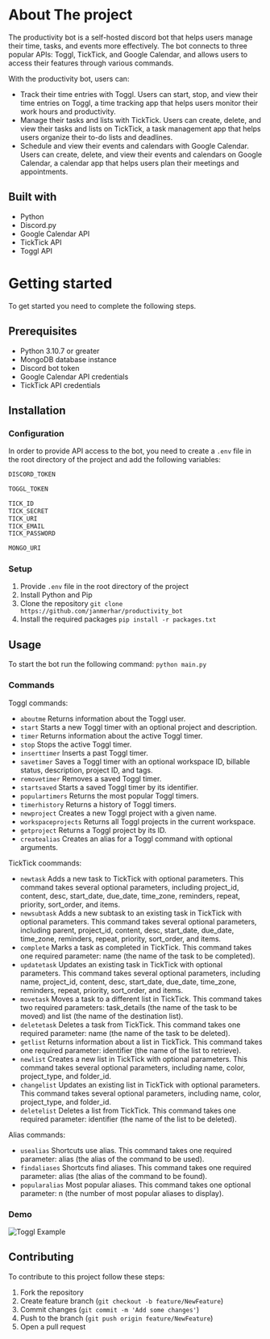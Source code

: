 # About The project

The productivity bot is a self-hosted discord bot that helps users manage their time, tasks, and events more effectively. The bot connects to three popular APIs: Toggl, TickTick, and Google Calendar, and allows users to access their features through various commands.

With the productivity bot, users can:

- Track their time entries with Toggl. Users can start, stop, and view their time entries on Toggl, a time tracking app that helps users monitor their work hours and productivity.
- Manage their tasks and lists with TickTick. Users can create, delete, and view their tasks and lists on TickTick, a task management app that helps users organize their to-do lists and deadlines.
- Schedule and view their events and calendars with Google Calendar. Users can create, delete, and view their events and calendars on Google Calendar, a calendar app that helps users plan their meetings and appointments.

## Built with

- Python
- Discord.py
- Google Calendar API
- TickTick API
- Toggl API

# Getting started

To get started you need to complete the following steps.

## Prerequisites

- Python 3.10.7 or greater
- MongoDB database instance
- Discord bot token
- Google Calendar API credentials
- TickTick API credentials

## Installation

### Configuration

In order to provide API access to the bot, you need to create a `.env` file in the root directory of the project and add the following variables:

```bash
DISCORD_TOKEN

TOGGL_TOKEN

TICK_ID
TICK_SECRET
TICK_URI
TICK_EMAIL
TICK_PASSWORD

MONGO_URI
```

### Setup

1. Provide `.env` file in the root directory of the project
2. Install Python and Pip
3. Clone the repository
   `git clone https://github.com/janmerhar/productivity_bot`
4. Install the required packages
   `pip install -r packages.txt`

## Usage

To start the bot run the following command:
`python main.py`

### Commands

Toggl commands:

- `aboutme` Returns information about the Toggl user.
- `start` Starts a new Toggl timer with an optional project and description.
- `timer` Returns information about the active Toggl timer.
- `stop` Stops the active Toggl timer.
- `inserttimer` Inserts a past Toggl timer.
- `savetimer` Saves a Toggl timer with an optional workspace ID, billable status, description, project ID, and tags.
- `removetimer` Removes a saved Toggl timer.
- `startsaved` Starts a saved Toggl timer by its identifier.
- `populartimers` Returns the most popular Toggl timers.
- `timerhistory` Returns a history of Toggl timers.
- `newproject` Creates a new Toggl project with a given name.
- `workspaceprojects` Returns all Toggl projects in the current workspace.
- `getproject` Returns a Toggl project by its ID.
- `createalias` Creates an alias for a Toggl command with optional arguments.

TickTick coommands:

- `newtask` Adds a new task to TickTick with optional parameters. This command takes several optional parameters, including project_id, content, desc, start_date, due_date, time_zone, reminders, repeat, priority, sort_order, and items.
- `newsubtask` Adds a new subtask to an existing task in TickTick with optional parameters. This command takes several optional parameters, including parent, project_id, content, desc, start_date, due_date, time_zone, reminders, repeat, priority, sort_order, and items.
- `complete` Marks a task as completed in TickTick. This command takes one required parameter: name (the name of the task to be completed).
- `updatetask` Updates an existing task in TickTick with optional parameters. This command takes several optional parameters, including name, project_id, content, desc, start_date, due_date, time_zone, reminders, repeat, priority, sort_order, and items.
- `movetask` Moves a task to a different list in TickTick. This command takes two required parameters: task_details (the name of the task to be moved) and list (the name of the destination list).
- `deletetask` Deletes a task from TickTick. This command takes one required parameter: name (the name of the task to be deleted).
- `getlist` Returns information about a list in TickTick. This command takes one required parameter: identifier (the name of the list to retrieve).
- `newlist` Creates a new list in TickTick with optional parameters. This command takes several optional parameters, including name, color, project_type, and folder_id.
- `changelist` Updates an existing list in TickTick with optional parameters. This command takes several optional parameters, including name, color, project_type, and folder_id.
- `deletelist` Deletes a list from TickTick. This command takes one required parameter: identifier (the name of the list to be deleted).

Alias commands:

- `usealias` Shortcuts use alias. This command takes one required parameter: alias (the alias of the command to be used).
- `findaliases` Shortcuts find aliases. This command takes one required parameter: alias (the alias of the command to be found).
- `popularalias` Most popular aliases. This command takes one optional parameter: n (the number of most popular aliases to display).

### Demo

![Toggl Example](docs/media/toggl_example.gif)

## Contributing

To contribute to this project follow these steps:

1. Fork the repository
2. Create feature branch (`git checkout -b feature/NewFeature`)
3. Commit changes (`git commit -m 'Add some changes'`)
4. Push to the branch (`git push origin feature/NewFeature`)
5. Open a pull request
